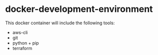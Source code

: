 # docker-development-environment

This docker container will include the following tools:

* aws-cli
* git
* python + pip
* terraform
